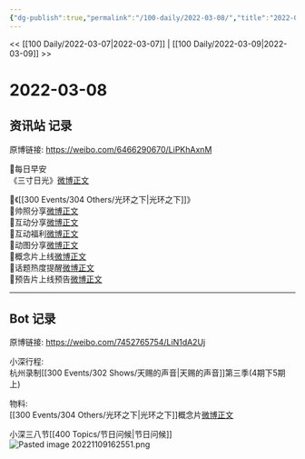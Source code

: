 ```yaml
---
{"dg-publish":true,"permalink":"/100-daily/2022-03-08/","title":"2022-03-08"}
---
```



<< [[100 Daily/2022-03-07\|2022-03-07]] | [[100 Daily/2022-03-09\|2022-03-09]] >>

# 2022-03-08

## 资讯站 记录

原博链接: https://weibo.com/6466290670/LiPKhAxnM

🌟每日早安  
《三寸日光》[微博正文](https://m.weibo.cn/6466290670/4744656431351304)

🌟《[[300 Events/304 Others/光环之下\|光环之下]]》  
🌱帅照分享[微博正文](https://m.weibo.cn/6466290670/4744749556960738)  
🌱互动分享[微博正文](https://m.weibo.cn/6466290670/4744764408204193)  
🌱互动福利[微博正文](https://m.weibo.cn/6466290670/4744826920633177)  
🌱动图分享[微博正文](https://m.weibo.cn/6466290670/4744827754778263)  
🌱概念片上线[微博正文](https://m.weibo.cn/6466290670/4744702383096393)  
🌱话题热度提醒[微博正文](https://m.weibo.cn/6466290670/4744722973722709)  
🌱预告片上线预告[微博正文](https://m.weibo.cn/6466290670/4744799233507434)

---
## Bot 记录

原博链接: https://weibo.com/7452765754/LiN1dA2Uj

小深行程:  
杭州录制[[300 Events/302 Shows/天赐的声音\|天赐的声音]]第三季(4期下5期上)

物料:  
[[300 Events/304 Others/光环之下\|光环之下]]概念片[微博正文](https://weibo.com/detail/4744701288382906)

小深三八节[[400 Topics/节日问候\|节日问候]]  
![Pasted image 20221109162551.png](/img/user/Attachments/Pasted%20image%2020221109162551.png)

